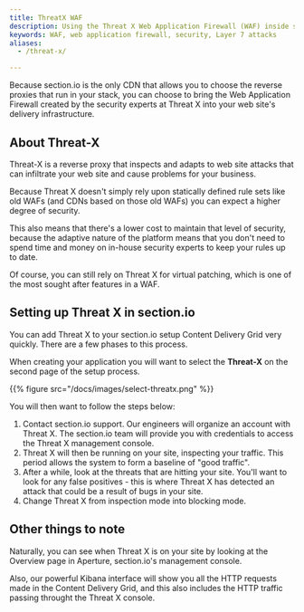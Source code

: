 ```yaml
---
title: ThreatX WAF
description: Using the Threat X Web Application Firewall (WAF) inside section.io.
keywords: WAF, web application firewall, security, Layer 7 attacks
aliases:
  - /threat-x/

---
```


Because section.io is the only CDN that allows you to choose the reverse proxies that run in your stack, you can choose to bring the Web Application Firewall created by the security experts at Threat X into your web site's delivery infrastructure.

## About Threat-X

Threat-X is a reverse proxy that inspects and adapts to web site attacks that can infiltrate your web site and cause problems for your business.

Because Threat X doesn't simply rely upon statically defined rule sets like old WAFs (and CDNs based on those old WAFs) you can expect a higher degree of security.

This also means that there's a lower cost to maintain that level of security, because the adaptive nature of the platform means that you don't need to spend time and money on in-house security experts to keep your rules up to date.

Of course, you can still rely on Threat X for virtual patching, which is one of the most sought after features in a WAF.

## Setting up Threat X in section.io

You can add Threat X to your section.io setup Content Delivery Grid very quickly. There are a few phases to this process.

When creating your application you will want to select the **Threat-X** on the second page of the setup process.

{{% figure src="/docs/images/select-threatx.png" %}}

You will then want to follow the steps below:

1. Contact section.io support. Our engineers will organize an account with Threat X. The section.io team will provide you with credentials to access the Threat X management console.
1. Threat X will then be running on your site, inspecting your traffic. This period allows the system to form a baseline of "good traffic".
1. After a while, look at the threats that are hitting your site. You'll want to look for any false positives - this is where Threat X has detected an attack that could be a result of bugs in your site.
1. Change Threat X from inspection mode into blocking mode.

## Other things to note

Naturally, you can see when Threat X is on your site by looking at the Overview page in Aperture, section.io's management console.

Also, our powerful Kibana interface will show you all the HTTP requests made in the Content Delivery Grid, and this also includes the HTTP traffic passing throught the Threat X console.
